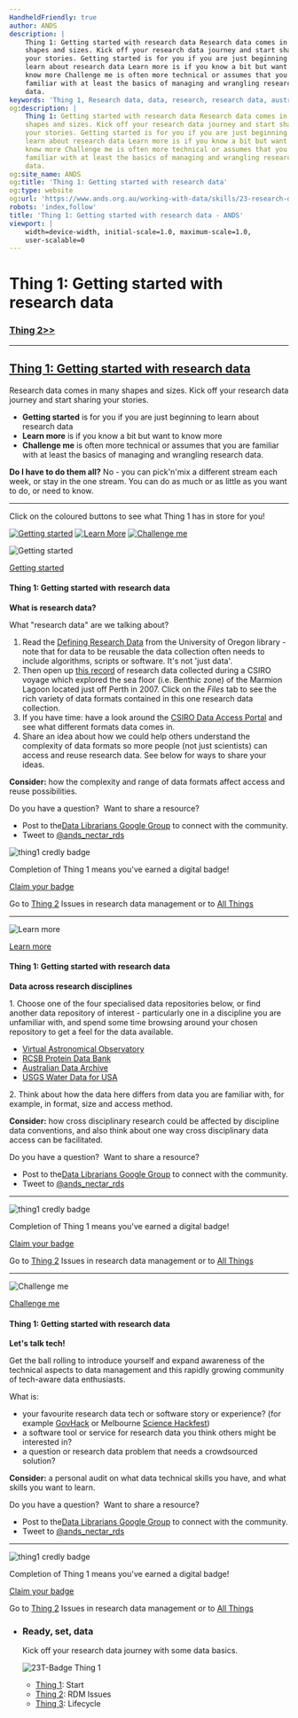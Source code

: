 ```yaml
---
HandheldFriendly: true
author: ANDS
description: |
    Thing 1: Getting started with research data Research data comes in many
    shapes and sizes. Kick off your research data journey and start sharing
    your stories. Getting started is for you if you are just beginning to
    learn about research data Learn more is if you know a bit but want to
    know more Challenge me is often more technical or assumes that you are
    familiar with at least the basics of managing and wrangling research
    data.
keywords: 'Thing 1, Research data, data, research, research data, australia'
og:description: |
    Thing 1: Getting started with research data Research data comes in many
    shapes and sizes. Kick off your research data journey and start sharing
    your stories. Getting started is for you if you are just beginning to
    learn about research data Learn more is if you know a bit but want to
    know more Challenge me is often more technical or assumes that you are
    familiar with at least the basics of managing and wrangling research
    data.
og:site_name: ANDS
og:title: 'Thing 1: Getting started with research data'
og:type: website
og:url: 'https://www.ands.org.au/working-with-data/skills/23-research-data-things/all23/thing-1'
robots: 'index,follow'
title: 'Thing 1: Getting started with research data - ANDS'
viewport: |
    width=device-width, initial-scale=1.0, maximum-scale=1.0,
    user-scalable=0
---
```

Thing 1: Getting started with research data
===========================================

### [Thing 2&gt;&gt;](thing-2.md)

------------------------------------------------------------------------

[Thing 1: Getting started with research data](thing-1.md)
-------------------------------------------------------------------------------------------------------------------------------------

Research data comes in many shapes and sizes. Kick off your research
data journey and start sharing your stories.

-   **Getting started** is for you if you are just beginning to learn
    about research data
-   **Learn more** is if you know a bit but want to know more
-   **Challenge me** is often more technical or assumes that you are
    familiar with at least the basics of managing and wrangling research
    data.

**Do I have to do them all?** No - you can pick'n'mix a different stream
each week, or stay in the one stream. You can do as much or as little as
you want to do, or need to know.

------------------------------------------------------------------------

Click on the coloured buttons to see what Thing 1 has in store for you!

[![Getting started](../images/23things_gettingstarted_big.jpg)](#t1-start)
[![Learn More](../images/23things_learnmore_xsmall_dark.png)](#t1-learn)
[![Challenge me](../images/23things_challengeme_xs.png)](#t1-challenge)

![Getting started](../images/23things_gettingstarted_big.jpg)

[Getting started](#t1-start)

#### Thing 1: Getting started with research data

**What is research data?**

What "research data" are we talking about?

1.  Read the [Defining Research
    Data](https://library.uoregon.edu/datamanagement/datadefined) from
    the University of Oregon library - note that for data to be reusable
    the data collection often needs to include algorithms, scripts or
    software. It's not 'just data'.
2.  Then open up [this record](http://doi.org/10.4225/08/51145B02F20A8)
    of research data collected during a CSIRO voyage which explored the
    sea floor (i.e. Benthic zone) of the Marmion Lagoon located just off
    Perth in 2007. Click on the *Files* tab to see the rich variety of
    data formats contained in this one research data collection.
3.  If you have time: have a look around the [CSIRO Data Access
    Portal](https://data.csiro.au/) and see what different formats data
    comes in.
4.  Share an idea about how we could help others understand the
    complexity of data formats so more people (not just scientists) can
    access and reuse research data. See below for ways to share your
    ideas.

**Consider:** how the complexity and range of data formats affect access
and reuse possibilities.

Do you have a question?  Want to share a resource?

-   Post to the[Data Librarians Google
    Group](https://plus.google.com/u/0/communities/105455769899183786145)
    to connect with the community.
-   Tweet to
    [@ands\_nectar\_rds](http://twitter.com/ands_nectar_rds "ANDS Nectar RDS on Twitter")

![thing1 credly badge](../images/Badge-thing1.png)

Completion of Thing 1 means you've earned a digital badge!

[Claim your badge](https://credly.com/claim/65861/085-033C-95D)

Go to [Thing 2](thing-2.md "thing 2")
Issues in research data management or to [All Things](index.md)

------------------------------------------------------------------------

![Learn more](../images/23things_learnmore_xsmall_dark.png)

[Learn more](#t1-learn)

#### Thing 1: Getting started with research data

**Data across research disciplines**

1\. Choose one of the four specialised data repositories below, or find
another data repository of interest - particularly one in a discipline
you are unfamiliar with, and spend some time browsing around your chosen
repository to get a feel for the data available.

-   [Virtual Astronomical
    Observatory](http://www.virtualobservatory.org/)
-   [RCSB Protein Data Bank](http://www.rcsb.org/pdb/home/home.do)
-   [Australian Data Archive](https://www.ada.edu.au/)
-   [USGS Water Data for USA](http://waterdata.usgs.gov/nwis)

2\. Think about how the data here differs from data you are familiar
with, for example, in format, size and access method.

**Consider:** how cross disciplinary research could be affected by
discipline data conventions, and also think about one way cross
disciplinary data access can be facilitated.

Do you have a question?  Want to share a resource?

-   Post to the[Data Librarians Google Group](https://plus.google.com/u/0/communities/105455769899183786145)
    to connect with the community.
-   Tweet to [@ands\_nectar\_rds](http://twitter.com/ands_nectar_rds "ANDS Nectar RDS on Twitter")

------------------------------------------------------------------------

![thing1 credly badge](../images/Badge-thing1.png)

Completion of Thing 1 means you've earned a digital badge!

[Claim your badge](https://credly.com/claim/65861/085-033C-95D)

Go to [Thing 2](thing-2.md "thing 2")
Issues in research data management or to [All Things](index.md)

------------------------------------------------------------------------

![Challenge me](../images/23things_challengeme_xs.png)

[Challenge me](#t1-challenge)

#### Thing 1: Getting started with research data

**Let's talk tech!**

Get the ball rolling to introduce yourself and expand awareness of the
technical aspects to data management and this rapidly growing community
of tech-aware data enthusiasts.

What is:

-   your favourite research data tech or software story or experience?
    (for example [GovHack](https://www.govhack.org/) or Melbourne
    [Science Hackfest](http://sciencehackau.github.io/melbourne/))
-   a software tool or service for research data you think others might
    be interested in?
-   a question or research data problem that needs a crowdsourced
    solution?

**Consider:** a personal audit on what data technical skills you have,
and what skills you want to learn.

Do you have a question?  Want to share a resource?

-   Post to the[Data Librarians Google Group](https://plus.google.com/u/0/communities/105455769899183786145)
    to connect with the community.
-   Tweet to [@ands\_nectar\_rds](http://twitter.com/ands_nectar_rds "ANDS Nectar RDS on Twitter")

------------------------------------------------------------------------

![thing1 credly badge](../images/Badge-thing1.png)

Completion of Thing 1 means you've earned a digital badge!

[Claim your badge](https://credly.com/claim/65861/085-033C-95D)

Go to [Thing 2](thing-2.md "thing 2")
Issues in research data management or to [All Things](index.md)

-   ### Ready, set, data

    Kick off your research data journey with some data basics.

    ![23T-Badge Thing 1](../images/23T-Badge-thing1.png)

    -   [Thing 1](thing-1.md "Thing 1"): Start
    -   [Thing 2](thing-2.md "Thing 2"): RDM Issues
    -   [Thing 3](thing-3.md "Thing 3"): Lifecycle
